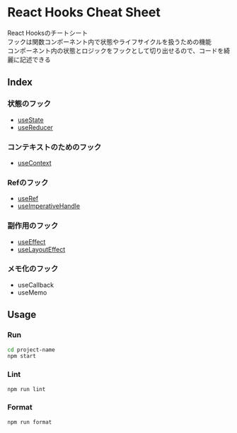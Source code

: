 # React Hooks Cheat Sheet

React Hooksのチートシート  
フックは関数コンポーネント内で状態やライフサイクルを扱うための機能  
コンポーネント内の状態とロジックをフックとして切り出せるので、コードを綺麗に記述できる

## Index

### 状態のフック

- [useState](https://github.com/superneko160/React-hooks-cheatsheet/tree/main/usestate-sample)
- [useReducer](https://github.com/superneko160/React-hooks-cheatsheet/tree/main/usereducer-sample)

### コンテキストのためのフック

- [useContext](https://github.com/superneko160/React-hooks-cheatsheet/tree/main/usecontext-sample)

### Refのフック
- [useRef](https://github.com/superneko160/React-hooks-cheatsheet/tree/main/useref-sample)
- [useImperativeHandle](https://github.com/superneko160/React-hooks-cheatsheet/tree/main/useimperativehandle-sample)

### 副作用のフック

- [useEffect](https://github.com/superneko160/React-hooks-cheatsheet/tree/main/useeffect-sample)
- [useLayoutEffect](https://github.com/superneko160/React-hooks-cheatsheet/tree/main/uselayouteffect-sample)

### メモ化のフック

- useCallback
- useMemo

## Usage

### Run

```bash
cd project-name
npm start
```

### Lint

```bash
npm run lint
```

### Format

```bash
npm run format
```
